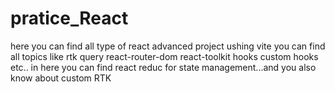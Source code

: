 # pratice_React 
here you can find all type of react advanced project ushing vite
you can find all topics like rtk query react-router-dom react-toolkit hooks custom hooks etc..
in here you can find react reduc for state management...and you also know about custom RTK

